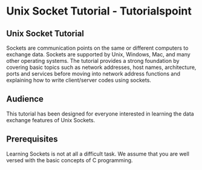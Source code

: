# Unix Socket Tutorial - Tutorialspoint

## Unix Socket Tutorial

Sockets are communication points on the same or different computers to exchange data. Sockets are supported by Unix, Windows, Mac, and many other operating systems. The tutorial provides a strong foundation by covering basic topics such as network addresses, host names, architecture, ports and services before moving into network address functions and explaining how to write client/server codes using sockets.

## Audience

This tutorial has been designed for everyone interested in learning the data exchange features of Unix Sockets.

## Prerequisites

Learning Sockets is not at all a difficult task. We assume that you are well versed with the basic concepts of C programming.

